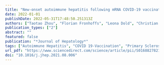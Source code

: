 ```yaml
---
title: "New-onset autoimmune hepatitis following mRNA COVID-19 vaccination in a 36-year-old woman with primary sclerosing cholangitis – should we be more vigilant?"
date: 2022-01-01
publishDate: 2022-05-31T17:48:50.251313Z
authors: ["Taotao Zhou", "Florian Fronhoffs", "Leona Dold", "Christian P. Strassburg", "Tobias J. Weismüller"]
publication_types: ["2"]
abstract: ""
featured: false
publication: "*Journal of Hepatology*"
tags: ["Autoimmune Hepatitis", "COVID 19-Vaccination", "Primary Sclerosing Cholangitis"]
url_pdf: "https://www.sciencedirect.com/science/article/pii/S0168827821020006"
doi: "10.1016/j.jhep.2021.08.006"
---
```


